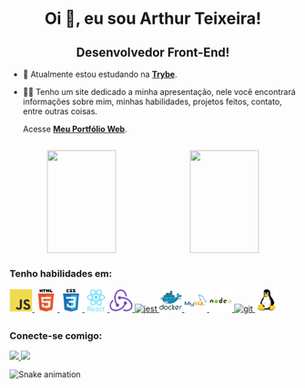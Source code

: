 <div>
    <h1 align="center">Oi 👋, eu sou Arthur Teixeira!</h1>
    <h2 align="center">Desenvolvedor Front-End!</h2>
</div>

<div>

- 🌱 Atualmente estou estudando na **[Trybe](https://www.betrybe.com/)**.

- 👨‍💻 Tenho um site dedicado a minha apresentação, nele você encontrará informações sobre mim, minhas habilidades, projetos feitos, contato, entre outras coisas.

    Acesse **[Meu Portfólio Web](https://arthur-teixeira-portfolio.vercel.app/)**.

</div>

##

<div align="center">
  <img height="180em" width="49%" src="https://github-readme-stats.vercel.app/api?username=TuzinF5&show_icons=true&theme=tokyonight&include_all_commits=true&count_private=true"/>
  <img height="180em" width="49%" src="https://github-readme-stats.vercel.app/api/top-langs/?username=TuzinF5&layout=compact&langs_count=7&theme=tokyonight"/>
</div>

<div style="display: inline_block">
  <h3 align="left">Tenho habilidades em:</h3>
  <p align="left">
    <a href="https://developer.mozilla.org/en-US/docs/Web/JavaScript" target="_blank" rel="noreferrer" title="JavaScript">
      <img src="https://raw.githubusercontent.com/devicons/devicon/master/icons/javascript/javascript-original.svg" alt="javascript" width="40" height="40"/>
    </a>
    <a href="https://www.w3.org/html/" target="_blank" rel="noreferrer" title="HTML">
      <img src="https://raw.githubusercontent.com/devicons/devicon/master/icons/html5/html5-original-wordmark.svg" alt="html5" width="40" height="40"/>
    </a>
    <a href="https://www.w3schools.com/css/" target="_blank" rel="noreferrer" title="CSS">
      <img src="https://raw.githubusercontent.com/devicons/devicon/master/icons/css3/css3-original-wordmark.svg" alt="css3" width="40" height="40"/>
    </a>
    <a href="https://reactjs.org/" target="_blank" rel="noreferrer" title="React">
      <img src="https://raw.githubusercontent.com/devicons/devicon/master/icons/react/react-original-wordmark.svg" alt="react" width="40" height="40"/>
    </a>
    <a href="https://redux.js.org" target="_blank" rel="noreferrer" title="Redux">
      <img src="https://raw.githubusercontent.com/devicons/devicon/master/icons/redux/redux-original.svg" alt="redux" width="40" height="40"/>
    </a>
    <a href="https://jestjs.io" target="_blank" rel="noreferrer" title="Jest">
      <img src="https://www.vectorlogo.zone/logos/jestjsio/jestjsio-icon.svg" alt="jest" width="40" height="40"/>
    </a>
    <a href="https://www.docker.com/" target="_blank" rel="noreferrer" title="Docker">
      <img src="https://raw.githubusercontent.com/devicons/devicon/master/icons/docker/docker-original-wordmark.svg" alt="docker" width="40" height="40"/>
    </a>
    <a href="https://www.mysql.com/" target="_blank" rel="noreferrer" title="MySQL">
      <img src="https://raw.githubusercontent.com/devicons/devicon/master/icons/mysql/mysql-original-wordmark.svg" alt="mysql" width="40" height="40"/>
    </a>
    <a href="https://nodejs.org" target="_blank" rel="noreferrer" title="Node.js">
      <img src="https://raw.githubusercontent.com/devicons/devicon/master/icons/nodejs/nodejs-original-wordmark.svg" alt="nodejs" width="40" height="40"/>
    </a>
        <a href="https://git-scm.com/" target="_blank" rel="noreferrer" title="Git">
      <img src="https://www.vectorlogo.zone/logos/git-scm/git-scm-icon.svg" alt="git" width="40" height="40"/>
    </a>
    <a href="https://www.linux.org/" target="_blank" rel="noreferrer" title="Linux">
      <img src="https://raw.githubusercontent.com/devicons/devicon/master/icons/linux/linux-original.svg" alt="linux" width="40" height="40"/>
    </a>
  </p>
</div>

##

<div>
  <h3 align="left">Conecte-se comigo:</h3>
  <p align="left">
    <a href="https://www.linkedin.com/in/arthur-teixeira-440376218/" target="_blank">
      <img src="https://img.shields.io/badge/-LinkedIn-%230077B5?style=for-the-badge&logo=linkedin&logoColor=white" target="_blank">
    </a>
    <a href = "mailto:tuzinf5@gmail.com">
      <img src="https://img.shields.io/badge/-Gmail-%23333?style=for-the-badge&logo=gmail&logoColor=white" target="_blank">
    </a>
  </p>
</div>

<div>

![Snake animation](https://github.com/TuzinF5/TuzinF5/blob/output/github-contribution-grid-snake.svg)

</div>
